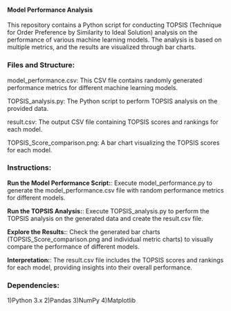 
#### Model Performance Analysis
This repository contains a Python script for conducting TOPSIS (Technique for Order Preference by Similarity to Ideal Solution) analysis on the performance of various machine learning models. The analysis is based on multiple metrics, and the results are visualized through bar charts.

### Files and Structure:
model_performance.csv: This CSV file contains randomly generated performance metrics for different machine learning models.

TOPSIS_analysis.py: The Python script to perform TOPSIS analysis on the provided data.

result.csv: The output CSV file containing TOPSIS scores and rankings for each model.

TOPSIS_Score_comparison.png: A bar chart visualizing the TOPSIS scores for each model.


### Instructions:
 **Run the Model Performance Script:**: Execute model_performance.py to generate the model_performance.csv file with random performance metrics for different models.
 
**Run the TOPSIS Analysis:**: Execute TOPSIS_analysis.py to perform the TOPSIS analysis on the generated data and create the result.csv file.

**Explore the Results:**: Check the generated bar charts (TOPSIS_Score_comparison.png and individual metric charts) to visually compare the performance of different models.

**Interpretation:**: The result.csv file includes the TOPSIS scores and rankings for each model, providing insights into their overall performance.


### Dependencies:
1)Python 3.x
2)Pandas
3)NumPy
4)Matplotlib


